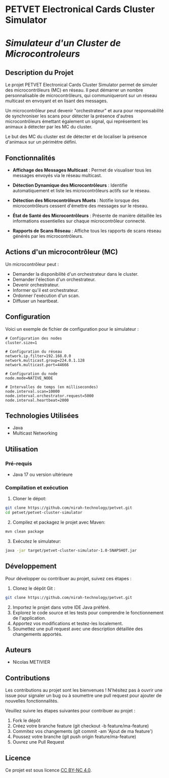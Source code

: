 # **PETVET Electronical Cards Cluster Simulator**
# *Simulateur d'un Cluster de Microcontroleurs*

## **Description du Projet**

Le projet PETVET Electronical Cards Cluster Simulator permet de simuler des microcontrôleurs (MC) en réseau. Il peut démarrer un nombre personnalisable de microcontrôleurs, qui communiqueront sur un réseau multicast en envoyant et en lisant des messages.

Un microcontrôleur peut devenir "orchestrateur" et aura pour responsabilité de synchroniser les scans pour détecter la présence d'autres microcontrôleurs émettant également un signal, qui représentent les animaux à détecter par les MC du cluster.

Le but des MC du cluster est de détecter et de localiser la présence d'animaux sur un périmètre défini.




## **Fonctionnalités**

- **Affichage des Messages Multicast** : Permet de visualiser tous les messages envoyés via le réseau multicast.

- **Détection Dynamique des Microcontrôleurs** : Identifie automatiquement et liste les microcontrôleurs actifs sur le réseau.

- **Détection des Microcontrôleurs Muets** : Notifie lorsque des microcontrôleurs cessent d'émettre des messages sur le réseau.

- **État de Santé des Microcontrôleurs** : Présente de manière détaillée les informations essentielles sur chaque microcontrôleur connecté.

- **Rapports de Scans Réseau** : Affiche tous les rapports de scans réseau générés par les microcontrôleurs.



## **Actions d'un microcontrôleur (MC)**

Un microcontrôleur peut :

- Demander la disponibilité d'un orchestrateur dans le cluster.
- Demander l'élection d'un orchestrateur.
- Devenir orchestrateur.
- Informer qu'il est orchestrateur.
- Ordonner l'exécution d'un scan.
- Diffuser un heartbeat.


## **Configuration**

Voici un exemple de fichier de configuration pour le simulateur :

```properties
# Configuration des nodes
cluster.size=1

# Configuration du réseau
network.ip.filter=192.168.0.0
network.multicast.group=224.0.1.128
network.multicast.port=44666

# Configuration du node
node.mode=NATIVE_NODE

# Intervalles de temps (en millisecondes)
node.interval.scan=10000
node.interval.orchestrator.request=5000
node.interval.heartbeat=2000

```

## **Technologies Utilisées**

- Java
- Multicast Networking


## **Utilisation**

### Pré-requis

- Java 17 ou version ultérieure

### Compilation et exécution

1. Cloner le dépot:

```bash
git clone https://github.com/nirah-technology/petvet.git
cd petvet/petvet-cluster-simulator
```

2. Compilez et packagez le projet avec Maven:

```bash
mvn clean package
```

3. Exécutez le simulateur:
```bash
java -jar target/petvet-cluster-simulator-1.0-SNAPSHOT.jar
```


## **Développement**

Pour développer ou contribuer au projet, suivez ces étapes :

1. Clonez le dépôt Git :

```bash
git clone https://github.com/nirah-technology/petvet.git
```

2. Importez le projet dans votre IDE Java préféré.
3. Explorez le code source et les tests pour comprendre le fonctionnement de l'application.
4. Apportez vos modifications et testez-les localement.
5. Soumettez une pull request avec une description détaillée des changements apportés.



## **Auteurs**
- Nicolas METIVIER


## **Contributions**

Les contributions au projet sont les bienvenues ! N'hésitez pas à ouvrir une issue pour signaler un bug ou à soumettre une pull request pour ajouter de nouvelles fonctionnalités.

Veuillez suivre les étapes suivantes pour contribuer au projet :

1. Fork le dépôt
2. Créez votre branche feature (git checkout -b feature/ma-feature)
3. Commitez vos changements (git commit -am 'Ajout de ma feature')
4. Poussez votre branche (git push origin feature/ma-feature)
4. Ouvrez une Pull Request



## **Licence**

Ce projet est sous licence [CC BY-NC 4.0](./LICENSE).
